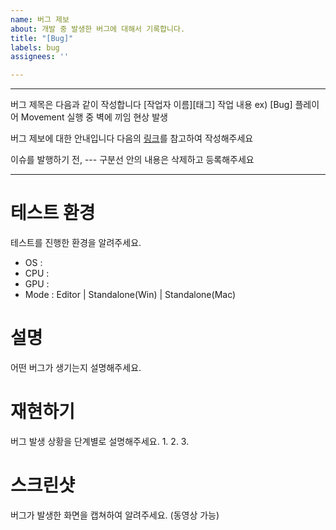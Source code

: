 ```yaml
---
name: 버그 제보
about: 개발 중 발생한 버그에 대해서 기록합니다.
title: "[Bug]"
labels: bug
assignees: ''

---
```

---

버그 제목은 다음과 같이 작성합니다
[작업자 이름][태그] 작업 내용
ex) [Bug] 플레이어 Movement 실행 중 벽에 끼임 현상 발생

버그 제보에 대한 안내입니다
다음의 [링크](https://docs.google.com/document/d/1yVqIAEy9-e0qFmxkUpJXM3pcmbIKL2ZTVfAsqc2bhik/edit#heading=h.nh6o3aliqwg3)를 참고하여 작성해주세요

이슈를 발행하기 전, --- 구분선 안의 내용은 삭제하고 등록해주세요

---

# 테스트 환경
테스트를 진행한 환경을 알려주세요.
- OS :
- CPU :
- GPU :
- Mode : Editor | Standalone(Win) | Standalone(Mac)

# 설명
어떤 버그가 생기는지 설명해주세요.

# 재현하기
버그 발생 상황을 단계별로 설명해주세요.
1. 
2.
3.

# 스크린샷
버그가 발생한 화면을 캡쳐하여 알려주세요. (동영상 가능)
